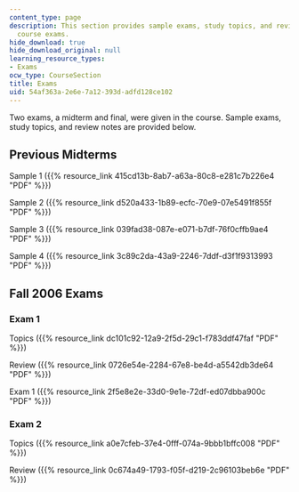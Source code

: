```yaml
---
content_type: page
description: This section provides sample exams, study topics, and review notes for
  course exams.
hide_download: true
hide_download_original: null
learning_resource_types:
- Exams
ocw_type: CourseSection
title: Exams
uid: 54af363a-2e6e-7a12-393d-adfd128ce102
---
```


Two exams, a midterm and final, were given in the course. Sample exams, study topics, and review notes are provided below.

Previous Midterms
-----------------

Sample 1 ({{% resource_link 415cd13b-8ab7-a63a-80c8-e281c7b226e4 "PDF" %}})

Sample 2 ({{% resource_link d520a433-1b89-ecfc-70e9-07e5491f855f "PDF" %}})

Sample 3 ({{% resource_link 039fad38-087e-e071-b7df-76f0cffb9ae4 "PDF" %}})

Sample 4 ({{% resource_link 3c89c2da-43a9-2246-7ddf-d3f1f9313993 "PDF" %}})

Fall 2006 Exams
---------------

### Exam 1

Topics ({{% resource_link dc101c92-12a9-2f5d-29c1-f783ddf47faf "PDF" %}})

Review ({{% resource_link 0726e54e-2284-67e8-be4d-a5542db3de64 "PDF" %}})

Exam 1 ({{% resource_link 2f5e8e2e-33d0-9e1e-72df-ed07dbba900c "PDF" %}})

### Exam 2

Topics ({{% resource_link a0e7cfeb-37e4-0fff-074a-9bbb1bffc008 "PDF" %}})

Review ({{% resource_link 0c674a49-1793-f05f-d219-2c96103beb6e "PDF" %}})